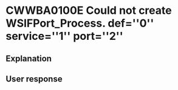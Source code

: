 # CWWBA0100E Could not create WSIFPort\_Process. def=''0'' service=''1'' port=''2''

## Explanation

## User response